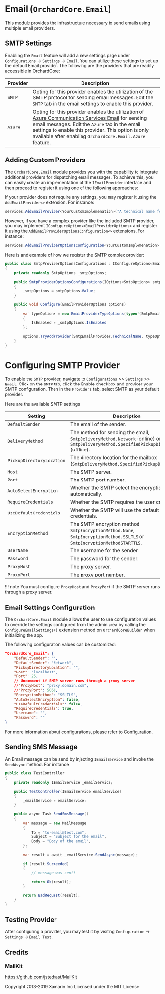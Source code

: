 # Email (`OrchardCore.Email`)

This module provides the infrastructure necessary to send emails using multiple email providers.


## SMTP Settings

Enabling the `Email` feature will add a new settings page under `Configurations` → `Settings` → `Email`. You can utilize these settings to set up the default Email provider. The following are the providers that are readily accessible in OrchardCore:


| Provider | Description |
| --- | --- |
| `SMTP` | Opting for this provider enables the utilization of the SMTP protocol for sending email messages. Edit the `SMTP` tab in the email settings to enable this provider. |
| `Azure` | Opting for this provider enables the utilization of [Azure Communication Services Email](https://learn.microsoft.com/en-us/azure/communication-services/concepts/email/email-overview) for sending email messages. Edit the `Azure` tab in the email settings to enable this provider. This option is only available after enabling `OrchardCore.Email.Azure` feature. |


## Adding Custom Providers

The `OrchardCore.Email` module provides you with the capability to integrate additional providers for dispatching email messages. To achieve this, you can easily create an implementation of the `IEmailProvider` interface and then proceed to register it using one of the following approaches:

If your provider does not require any settings, you may register it using the `AddEmailProvider<>` extension. For instance:

```csharp
services.AddEmailProvider<YourCustomImplemenation>("A technical name for your implementation")
```

However, if you have a complex provider like the included SMTP provider, you may implement `IConfigureOptions<EmailProviderOptions>` and register it using the `AddEmailProviderOptionsConfiguration<>` extensions. For instance:

```csharp
services.AddEmailProviderOptionsConfiguration<YourCustomImplemenation>()
```

Here is and example of how we register the SMTP complex provider:

```csharp
public class SmtpProviderOptionsConfigurations : IConfigureOptions<EmailProviderOptions>
{
    private readonly SmtpOptions _smtpOptions;

    public SmtpProviderOptionsConfigurations(IOptions<SmtpOptions> smtpOptions)
    {
        _smtpOptions = smtpOptions.Value;
    }

    public void Configure(EmailProviderOptions options)
    {
        var typeOptions = new EmailProviderTypeOptions(typeof(SmtpEmailProvider))
        {
            IsEnabled = _smtpOptions.IsEnabled
        };

        options.TryAddProvider(SmtpEmailProvider.TechnicalName, typeOptions);
    }
}
```

# Configuring SMTP Provider

To enable the `SMTP` provider, navigate to `Configurations` >> `Settings` >> `Email`. Click on the `SMTP` tab, click the Enable checkbox and provider your SMTP configuration. Then in the `Providers` tab, select SMTP as your default provider.

Here are the available SMTP settings

| Setting | Description |
| --- | --- |
| `DefaultSender` | The email of the sender. |
| `DeliveryMethod` | The method for sending the email, `SmtpDeliveryMethod.Network` (online) or `SmtpDeliveryMethod.SpecifiedPickupDirectory` (offline). |
| `PickupDirectoryLocation` | The directory location for the mailbox (`SmtpDeliveryMethod.SpecifiedPickupDirectory`). |
| `Host` | The SMTP server. |
| `Port` | The SMTP port number. |
| `AutoSelectEncryption` | Whether the SMTP select the encryption automatically. |
| `RequireCredentials` | Whether the SMTP requires the user credentials. |
| `UseDefaultCredentials` | Whether the SMTP will use the default credentials. |
| `EncryptionMethod` | The SMTP encryption method `SmtpEncryptionMethod.None`, `SmtpEncryptionMethod.SSLTLS` or `SmtpEncryptionMethodSTARTTLS`. |
| `UserName` | The username for the sender. |
| `Password` | The password for the sender. |
| `ProxyHost` | The proxy server. |
| `ProxyPort` | The proxy port number. |

!!! note
    You must configure `ProxyHost` and `ProxyPort` if the SMTP server runs through a proxy server.

## Email Settings Configuration

The `OrchardCore.Email` module allows the user to use configuration values to override the settings configured from the admin area by calling the `ConfigureEmailSettings()` extension method on `OrchardCoreBuilder` when initializing the app.

The following configuration values can be customized:

```json
"OrchardCore_Email": {
    "DefaultSender": "",
    "DefaultSender": "Network",
    "PickupDirectoryLocation": "",
    "Host": "localhost",
    "Port": 25,
    // Uncomment if SMTP server runs through a proxy server
    //"ProxyHost": "proxy.domain.com",
    //"ProxyPort": 5050,
    "EncryptionMethod": "SSLTLS",
    "AutoSelectEncryption": false,
    "UseDefaultCredentials": false,
    "RequireCredentials": true,
    "Username": "",
    "Password": ""
}
```

For more information about configurations, please refer to [Configuration](../../core/Configuration/README.md).

## Sending SMS Message

An Email message can be send by injecting `IEmailService` and invoke the `SendAsync` method. For instance

```csharp
public class TestController
{
    private readonly IEmailService _emailService;

    public TestController(IEmailService emailService)
    {
        _emailService = emailService;
    }

    public async Task SendSmsMessage()
    {
        var message = new MailMessage
        {
            To = "to-email@test.com",
            Subject = "Subject for the email",
            Body = "Body of the email",
        };

        var result = await _emailService.SendAsync(message);

        if (result.Succeeded) 
        {
            // message was sent!

            return Ok(result);
        }

        return BadRequest(result);
    }
}
```

## Testing Provider

After configuring a provider, you may test it by visiting `Configuration` → `Settings` → `Email Test`.


## Credits

### MailKit

<https://github.com/jstedfast/MailKit>

Copyright 2013-2019 Xamarin Inc
Licensed under the MIT License
